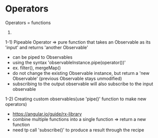 # Operators

Operators = functions

1.
1-1) Pipeable Operator => pure function that takes an Observable as its 'input' and returns 'another Observable'
- can be piped to Observables
- using the syntax 'observableInstance.pipe(operator())'
- ex. filter(), mergeMap()
- do not change the existing Observable instance, but return a 'new Observable' (previous Observable stays unmodified)
- subscribing to the output observable will also subscribe to the input observable

1-2) Creating custom observables(use 'pipe()' function to make new operators)
- https://angular.io/guide/rx-library
- combine multiple functions into a single function => return a new function
- need tp call 'subscribe()' to produce a result through the recipe
